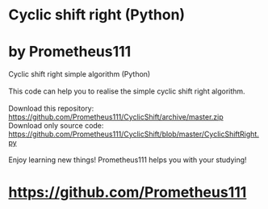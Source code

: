 # Cyclic shift right (Python)
# by Prometheus111

Cyclic shift right simple algorithm (Python) \
\
This code can help you to realise the simple cyclic shift right algorithm. \
\
Download this repository: https://github.com/Prometheus111/CyclicShift/archive/master.zip \
Download only source code: https://github.com/Prometheus111/CyclicShift/blob/master/CyclicShiftRight.py \
\
Enjoy learning new things! Prometheus111 helps you with your studying!
# https://github.com/Prometheus111 
